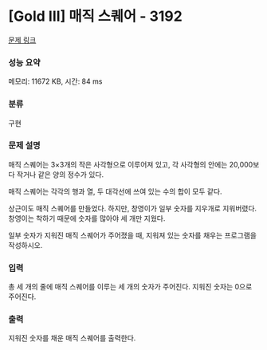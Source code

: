 # [Gold III] 매직 스퀘어 - 3192 

[문제 링크](https://www.acmicpc.net/problem/3192) 

### 성능 요약

메모리: 11672 KB, 시간: 84 ms

### 분류

구현

### 문제 설명

<p>매직 스퀘어는 3×3개의 작은 사각형으로 이루어져 있고, 각 사각형의 안에는 20,000보다 작거나 같은 양의 정수가 있다.</p>

<p>매직 스퀘어는 각각의 행과 열, 두 대각선에 쓰여 있는 수의 합이 모두 같다.</p>

<p>상근이도 매직 스퀘어를 만들었다. 하지만, 창영이가 일부 숫자를 지우개로 지워버렸다. 창영이는 착하기 때문에 숫자를 많아야 세 개만 지웠다.</p>

<p>일부 숫자가 지워진 매직 스퀘어가 주어졌을 때, 지워져 있는 숫자를 채우는 프로그램을 작성하시오.</p>

### 입력 

 <p>총 세 개의 줄에 매직 스퀘어를 이루는 세 개의 숫자가 주어진다. 지워진 숫자는 0으로 주어진다.</p>

### 출력 

 <p>지워진 숫자를 채운 매직 스퀘어를 출력한다.</p>

